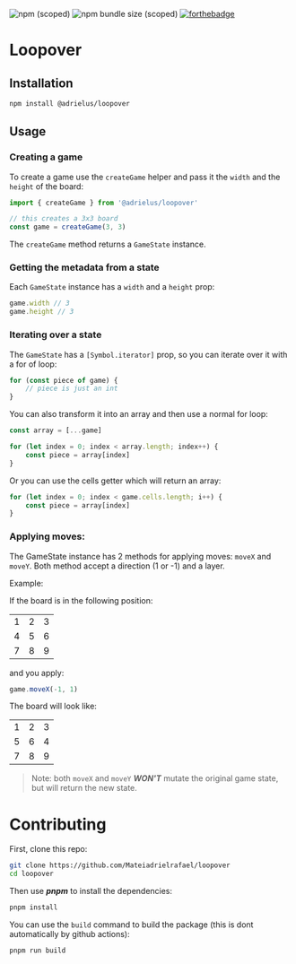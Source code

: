 ![npm (scoped)](https://img.shields.io/npm/v/@adrielus/loopover?style=for-the-badge)
![npm bundle size (scoped)](https://img.shields.io/bundlephobia/minzip/@adrielus/loopover?style=for-the-badge)
[![forthebadge](https://forthebadge.com/images/badges/powered-by-water.svg)](https://forthebadge.com)

# Loopover

## Installation

```sh
npm install @adrielus/loopover
```

## Usage

### Creating a game

To create a game use the `createGame` helper and pass it the `width` and the `height` of the board:

```ts
import { createGame } from '@adrielus/loopover'

// this creates a 3x3 board
const game = createGame(3, 3)
```

The `createGame` method returns a `GameState` instance.

### Getting the metadata from a state

Each `GameState` instance has a `width` and a `height` prop:

```ts
game.width // 3
game.height // 3
```

### Iterating over a state

The `GameState` has a `[Symbol.iterator]` prop, so you can iterate over it with a for of loop:

```ts
for (const piece of game) {
    // piece is just an int
}
```

You can also transform it into an array and then use a normal for loop:

```ts
const array = [...game]

for (let index = 0; index < array.length; index++) {
    const piece = array[index]
}
```

Or you can use the cells getter which will return an array:

```ts
for (let index = 0; index < game.cells.length; i++) {
    const piece = array[index]
}
```

### Applying moves:

The GameState instance has 2 methods for applying moves: `moveX` and `moveY`. Both method accept a direction (1 or -1) and a layer.

Example:

If the board is in the following position:

|     |     |     |
| --- | --- | --- |
| 1   | 2   | 3   |
| 4   | 5   | 6   |
| 7   | 8   | 9   |

and you apply:

```ts
game.moveX(-1, 1)
```

The board will look like:

|     |     |     |
| --- | --- | --- |
| 1   | 2   | 3   |
| 5   | 6   | 4   |
| 7   | 8   | 9   |

> Note: both `moveX` and `moveY` **_WON'T_** mutate the original game state, but will return the new state.

# Contributing

First, clone this repo:

```sh
git clone https://github.com/Mateiadrielrafael/loopover
cd loopover
```

Then use **_pnpm_** to install the dependencies:

```sh
pnpm install
```

You can use the `build` command to build the package (this is dont automatically by github actions):

```sh
pnpm run build
```
